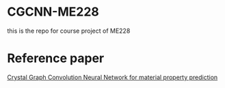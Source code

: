 # CGCNN-ME228
this is the repo for course project of ME228 

# Reference paper 
[Crystal Graph Convolution Neural Network for material property prediction](https://link.aps.org/doi/10.1103/PhysRevLett.120.145301) 


